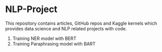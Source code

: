 # NLP-Project

This repository contains articles, GitHub repos and Kaggle kernels which provides data science and NLP related projects with code.

1. Training NER model with BERT
2. Training Paraphrasing model with BART
   

